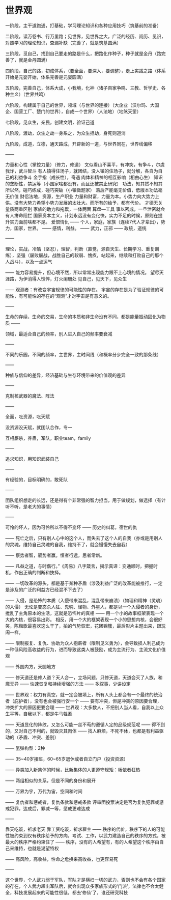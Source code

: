 # 世界观

一阶段，主干道跑通，打基础，学习理论知识和各种应用技巧（筑基前的准备）

二阶段，读万卷书、行万里路；见世界，见世界之大，广泛的经历、阅历、见识，对照学习的理论知识，查漏补缺（完善了，就是筑基圆满）

三阶段，觅自己，找到自己要走的路是什么，把路化作种子，种子就是金丹（路完善了，就是金丹圆满）

四阶段，自己的路，初成体系，（要全面，要深入，要调整），走上实践之路（体系开始是元婴开始，体系完善是元婴圆满）

五阶段，完善自己，体系大成，小我境，化神（诸子百家争鸣、三教、哲学史、各种主义）（世界共鸣）

六阶段，构建属于自己的世界，领域（与世界的连接）（大企业（沃尔玛、大国企、国营工厂、楚门的世界），自成一个世界）（人法地）（地煞天罡）

七阶段，见众生，亲民，创建文明，验证己道

八阶段，渡劫，众生之劫一身系之，为众生担劫，身死则道消

九阶段，成道，立德，通天路成，开辟新的一道，与世界同在，世界线偏移

——

力量和心性（掌控力量）（修力，修道）
文似看山不喜平，有冲突，有争斗，尔虞我诈，武斗智斗
有人镇得住场子，就团结，没人镇的住场子，就分解，各自为自己的利益争斗
金手指（成长性），奇遇
肉体和精神的相互影响（相由心生）
知识的垄断性，禁运等（小国家啥都没有，而且还被禁止研究）
功法，知其然不知其所以然，碰巧练成，碰巧突破（小镇做题家）
落后产能毫无价值，低版本功法毫无价值
财侣法地，资源，生产职业
力量和财富，力量为本。小势力向大势力上供。没有大势力希望小势力发展的太壮大。而所有的给予，都有代价。
才德无关
量质两重区别
家族的助力和拖累，一体两面
算盘—工具
事以密成，一旦泄密就会有人拼命阻拦
国家资本主义，计划永远没有变化快，实力不足的时候，原则在提升实力面前啥都不是。
爱恨情仇
—— 个人，家庭，家族（连续7代人才辈出），势力，国家，世界。
—— 感情，利益。
—— 武力，正邪
—— 政统，道统

——

理论，实战，冷酷（坚忍），理智，判断（直觉，源自天生、长期学习、重复训练），坚强（屡败屡战，战胜自己的软弱、愧疚，站起来，继续和打败自己的那个人战斗），以及一点运气

——
能力容易提升，但心境不然，所以常常出现能力跟不上心境的情况。
望尽天涯路，为伊消得人憔悴，灯火阑珊处
见自己，见天下，见众生

——
观测者：有改变宇宙规律的可能性的存在。
宇宙的存在是为了验证规律的可能性，有可能性的存在的“观测”才对宇宙是有意义的。

——

生命的存续，生命的交易，生命的本质和非生命没有不同，都是能量振动固化为物质
——

领域，最适合自己的频率，别人进入自己的频率要衰减

——

不同的乐园，不同的频率，主世界，主时间线（和概率分步完全一致的那条线）

——

种族与信仰的差异，经济基础与生存环境带来的价值观的差异

——

克制核武器的魔法、阵法

——

全面，吃资源，吃天赋

没资源没天赋，就团队合作，专一

互相厮杀，养蛊，军队，职业team，family

——

追求知识，用知识武装自己

——

有经验的，目标明确的，敢死队

——

团队组织想走的长远，还是得有个非常强的智力担当，用于做规划，做选择（有计听不听，是老大的事情）

——

可怜的坏人，因为可怜所以不得不变坏
——
历史的纠葛，宿世的仇

——
死亡之后，只有别人心中的这个人，而失去了这个人的自我（亦或是用别人的灵魂，维持自己灵魂的自我，维持不了，就会慢慢失去自我）

——
察势者智，驭势者赢。恒者行远，思者常新。

——
凡益之道，与时偕行。”《周易》八字箴言，揭示真谛：变通顺时，把握时机，作出正确的判断和抉择。

——
一切改革的源头，都是基于某种矛盾（涉及利益广泛的改革能被推行，一定是涉及的广泛的利益方已经混不下去了）

——
入侵，是恐怖的本质（入侵带来混乱，混乱带来崩溃）（物理和精神（灵魂）的入侵）
无论是变态杀人狂、鬼魂、怪物、外星人，都是以一个入侵者的身份，搅乱了主角原本的生活，这就是恐怖片的真相
——
用一个小的故事框架表现一个大的内核，很容易出彩。
相反，用一个大的框架表现一个小的思想内核，会很好笑，陈楷歌最喜欢这么干了，拍的气势恢宏，花团锦簇，最后影片主题出来，跟玩闹一样。

——
限制报复、复仇、协助为众人抱薪者（限制见义勇为），会导致损人利己成为一种低风险高收益的行为，进而导致这类人被鼓励，成为主流行为、主流文化价值观

——
外圆内方，天圆地方

——
修天道还是修人道？天人合一，立场问题，只修天道，天道会灭了人族，和魔无异
——
快速恢复和持续增强的方法
——
多叙事，少讲设定

——
世界观：权力有真空，就一定会被填上，所有人头上都会有一个最终的统治者（庇护者），没有也会被强行安一个
——
要有冲突，但是冲突的原因要合理，冲突扩大的原因更要合理
——
世界观：大多数人，不把别人当人看，自我以上众生平等，自我以下，都是牛马牲畜

——
天道显化的阵纹，又怎么可能一丝不苟的遵循人定的品级规范呢
——
得不到的，又对自己不利的，就毁灭其肉体
——
找人麻烦，不死不休，也都是有利益驱动的（矛盾、冲突、差别）

——
氢弹构型：2种


——
35~40岁接班，60~65岁退休或者自立门户（投资资源）

——
异类加入新集体的时候，比新集体的人更遵守规矩：皈依者狂热

——
两组相似的关系，但是不同的身份和展开

——
万界为宇，万代为宙，空间和时间

——
复仇者和惩戒者，复仇条款和惩戒条款
评审团投票决定是否为复仇犯罪或惩戒犯罪，达成后，罪减一等，惩戒更难达成

——

靠天吃饭，祈求老天
靠工资吃饭，祈求雇主
——
秩序的代价，秩序下的人的可能性被约束到仅有秩序给予的方向，考试、工作，以武力建造自己的秩序的方式，被最大的秩序严格约束住了
——
秩序，没有的人希望有，有的人希望这个秩序由自己来维持，也就是渴望特权

——
高风险，高收益，性命之危换来高收益，也更容易死

——

这个世界，个人武力弱于军队，军队才是横扫一切的武力，否则也不会有各个国家的存在，个人武力超出军队后，就会出现众多家族形式的‘门派’，法律也不会太健全，科技发展起来的可能性很低，都去‘修仙’了，谁还研究科技
